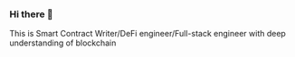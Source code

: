 ### Hi there 👋
This is Smart Contract Writer/DeFi engineer/Full-stack engineer with deep understanding of blockchain
